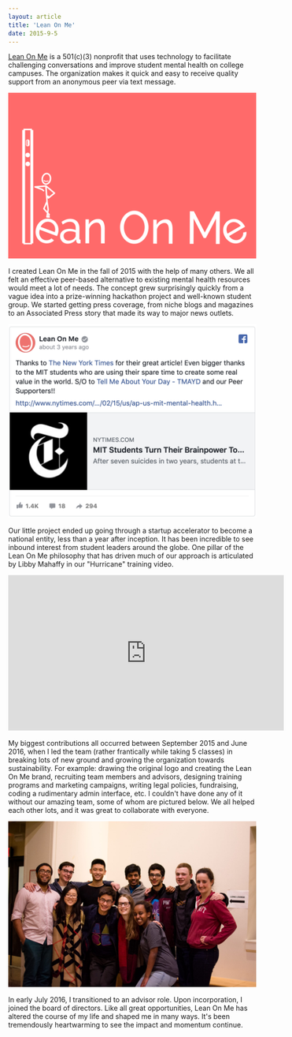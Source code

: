 ```yaml
---
layout: article
title: 'Lean On Me'
date: 2015-9-5
---
```


<a href="https://lean0n.me" target="_blank">Lean On Me</a> is a 501(c)(3) nonprofit that uses technology to facilitate challenging conversations and improve student mental health on college campuses. The organization makes it quick and easy to receive quality support from an anonymous peer via text message.

![Lean On Me Logo][logo]

I created Lean On Me in the fall of 2015 with the help of many others. We all felt an effective peer-based alternative to existing mental health resources would meet a lot of needs. The concept grew surprisingly quickly from a vague idea into a prize-winning hackathon project and well-known student group. We started getting press coverage, from niche blogs and magazines to an Associated Press story that made its way to major news outlets.

![Snippet1][NYT]

Our little project ended up going through a startup accelerator to become a national entity, less than a year after inception. It has been incredible to see inbound interest from student leaders around the globe. One pillar of the Lean On Me philosophy that has driven much of our approach is articulated by Libby Mahaffy in our "Hurricane" training video.

<iframe width="560" height="315" src="https://www.youtube.com/embed/66qQRMfW1Xg" frameborder="0" allow="accelerometer; autoplay; encrypted-media; gyroscope; picture-in-picture" allowfullscreen></iframe>

My biggest contributions all occurred between September 2015 and June 2016, when I led the team (rather frantically while taking 5 classes) in breaking lots of new ground and growing the organization towards sustainability. For example: drawing the original logo and creating the Lean On Me brand, recruiting team members and advisors, designing training programs and marketing campaigns, writing legal policies, fundraising, coding a rudimentary admin interface, etc. I couldn't have done any of it without our amazing team, some of whom are pictured below. We all helped each other lots, and it was great to collaborate with everyone.

![Lean On Me Team][team]

In early July 2016, I transitioned to an advisor role. Upon incorporation, I joined the board of directors. Like all great opportunities, Lean On Me has altered the course of my life and shaped me in many ways. It's been tremendously heartwarming to see the impact and momentum continue.


[logo]: /img/icon/thick_salmon_orig.png#L
[team]: /img/archive/lom-team.jpg#L
[NYT]: /img/press/lom-nyt.png#L
[tikkun]: /img/press/lom-tikkun.png#L
